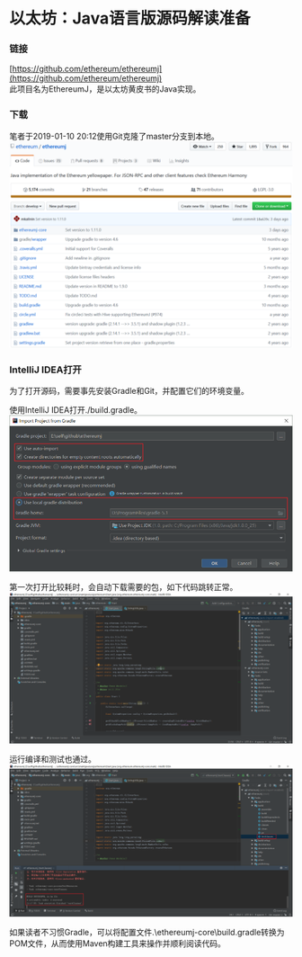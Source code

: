# 以太坊：Java语言版源码解读准备

### 链接

[https://github.com/ethereum/ethereumj](https://github.com/ethereum/ethereumj)  
此项目名为EthereumJ，是以太坊黄皮书的Java实现。  

### 下载

笔者于2019-01-10 20:12使用Git克隆了master分支到本地。  
![](./引用/图片1.png)  

### IntelliJ IDEA打开

为了打开源码，需要事先安装Gradle和Git，并配置它们的环境变量。  

使用IntelliJ IDEA打开./build.gradle。  
![](./引用/图片2.png)  

第一次打开比较耗时，会自动下载需要的包，如下代码跳转正常。  
![](./引用/图片3.png)  

运行编译和测试也通过。  
![](./引用/图片4.png)  

如果读者不习惯Gradle，可以将配置文件.\ethereumj-core\build.gradle转换为POM文件，从而使用Maven构建工具来操作并顺利阅读代码。  